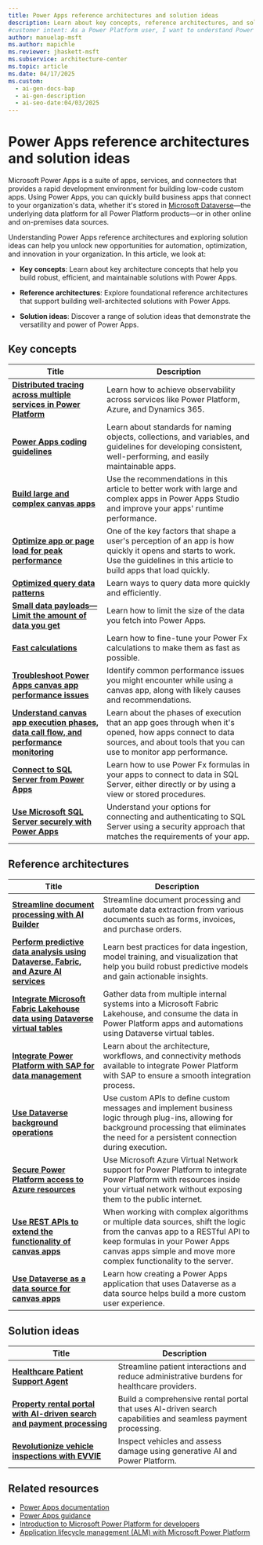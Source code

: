 ```yaml
---
title: Power Apps reference architectures and solution ideas
description: Learn about key concepts, reference architectures, and solution ideas to build robust and maintainable Power Apps solutions.
#customer intent: As a Power Platform user, I want to understand Power Apps key concepts, reference architectures, and solution ideas so that I can design robust and maintainable solutions.
author: manuelap-msft
ms.author: mapichle
ms.reviewer: jhaskett-msft
ms.subservice: architecture-center
ms.topic: article
ms.date: 04/17/2025
ms.custom:
  - ai-gen-docs-bap
  - ai-gen-description
  - ai-seo-date:04/03/2025
---
```


# Power Apps reference architectures and solution ideas

Microsoft Power Apps is a suite of apps, services, and connectors that provides a rapid development environment for building low-code custom apps. Using Power Apps, you can quickly build business apps that connect to your organization's data, whether it's stored in [Microsoft Dataverse](/powerapps/maker/data-platform/data-platform-intro)&mdash;the underlying data platform for all Power Platform products&mdash;or in other online and on-premises data sources.

Understanding Power Apps reference architectures and exploring solution ideas can help you unlock new opportunities for automation, optimization, and innovation in your organization. In this article, we look at:

- **Key concepts**: Learn about key architecture concepts that help you build robust, efficient, and maintainable solutions with Power Apps.

- **Reference architectures**: Explore foundational reference architectures that support building well-architected solutions with Power Apps.

- **Solution ideas**: Discover a range of solution ideas that demonstrate the versatility and power of Power Apps.

## Key concepts

| Title | Description |
| --- | --- |
| [**Distributed tracing across multiple services in Power Platform**](../key-concepts/distributed-tracing.md) | Learn how to achieve observability across services like Power Platform, Azure, and Dynamics 365. |
| [**Power Apps coding guidelines**](/power-apps/guidance/coding-guidelines/overview) | Learn about standards for naming objects, collections, and variables, and guidelines for developing consistent, well-performing, and easily maintainable apps. |
| [**Build large and complex canvas apps**](/power-apps/maker/canvas-apps/working-with-large-apps) | Use the recommendations in this article to better work with large and complex apps in Power Apps Studio and improve your apps' runtime performance. |
| [**Optimize app or page load for peak performance**](/power-apps/maker/canvas-apps/fast-app-page-load) | One of the key factors that shape a user's perception of an app is how quickly it opens and starts to work. Use the guidelines in this article to build apps that load quickly. |
| [**Optimized query data patterns**](/power-apps/maker/canvas-apps/optimized-query-data-patterns) | Learn ways to query data more quickly and efficiently. |
| [**Small data payloads&mdash;Limit the amount of data you get**](/power-apps/maker/canvas-apps/small-data-payloads) | Learn how to limit the size of the data you fetch into Power Apps. |
| [**Fast calculations**](/power-apps/maker/canvas-apps/efficient-calculations) | Learn how to fine-tune your Power Fx calculations to make them as fast as possible. |
| [**Troubleshoot Power Apps canvas app performance issues**](/troubleshoot/power-platform/power-apps/canvas-app-performance/troubleshoot-perf-table) | Identify common performance issues you might encounter while using a canvas app, along with likely causes and recommendations. |
| [**Understand canvas app execution phases, data call flow, and performance monitoring**](/power-apps/maker/canvas-apps/execution-phases-data-flow) | Learn about the phases of execution that an app goes through when it's opened, how apps connect to data sources, and about tools that you can use to monitor app performance. |  
| [**Connect to SQL Server from Power Apps**](/power-apps/maker/canvas-apps/connections/connection-azure-sqldatabase) | Learn how to use Power Fx formulas in your apps to connect to data in SQL Server, either directly or by using a view or stored procedures. |
| [**Use Microsoft SQL Server securely with Power Apps**](/power-apps/maker/canvas-apps/connections/sql-server-security) | Understand your options for connecting and authenticating to SQL Server using a security approach that matches the requirements of your app. |

## Reference architectures

| Title | Description |
| --- | --- |
| [**Streamline document processing with AI Builder**](../reference-architectures/ai-document-processing.md) | Streamline document processing and automate data extraction from various documents such as forms, invoices, and purchase orders. |
| [**Perform predictive data analysis using Dataverse, Fabric, and Azure AI services**](../reference-architectures/ai-predictive-data-analysis.md) | Learn best practices for data ingestion, model training, and visualization that help you build robust predictive models and gain actionable insights. |
| [**​​Integrate Microsoft Fabric Lakehouse data using Dataverse virtual tables**](../reference-architectures/app-integrate-lakehouse.md) | Gather data from multiple internal systems into a Microsoft Fabric Lakehouse, and consume the data in Power Platform apps and automations using Dataverse virtual tables. |
| [**Integrate Power Platform with SAP for data management**](../reference-architectures/arch-pattern-sap.md) | Learn about the architecture, workflows, and connectivity methods available to integrate Power Platform with SAP to ensure a smooth integration process. |
| [**Use Dataverse background operations**](../reference-architectures/dataverse-background-operations.md) | Use custom APIs to define custom messages and implement business logic through plug-ins, allowing for background processing that eliminates the need for a persistent connection during execution. |
| [**Secure Power Platform access to Azure resources**](../reference-architectures/secure-access-azure-resources.md) | Use Microsoft Azure Virtual Network support for Power Platform to integrate Power Platform with resources inside your virtual network without exposing them to the public internet. |
| [**Use REST APIs to extend the functionality of canvas apps**](../reference-architectures/custom-connector-canvas.md) | When working with complex algorithms or multiple data sources, shift the logic from the canvas app to a RESTful API to keep formulas in your Power Apps canvas apps simple and move more complex functionality to the server. |
| [**Use Dataverse as a data source for canvas apps​**](../reference-architectures/dataverse-canvas-app.md) | Learn how creating a Power Apps application that uses Dataverse as a data source helps build a more custom user experience. |

## Solution ideas

| Title | Description |
| --- | --- |
| [**Healthcare Patient Support Agent**](../solution-ideas/agent-healthcare-patient-support.md) | Streamline patient interactions and reduce administrative burdens for healthcare providers. |
| [**Property rental portal with AI-driven search and payment processing**](../solution-ideas/agent-rental-portal.md) | Build a comprehensive rental portal that uses AI-driven search capabilities and seamless payment processing. |
| [**Revolutionize vehicle inspections with EVVIE**](../solution-ideas/app-evvie.md) | Inspect vehicles and assess damage using generative AI and Power Platform. |

## Related resources

- [Power Apps documentation](/power-apps/)
- [Power Apps guidance](/power-apps/guidance/)
- [Introduction to Microsoft Power Platform for developers](/power-platform/developer/get-started)
- [Application lifecycle management (ALM) with Microsoft Power Platform](/power-platform/alm/)
